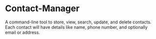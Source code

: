# Contact-Manager
A command-line tool to store, view, search, update, and delete contacts. Each contact will have details like name, phone number, and optionally email or address.
